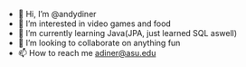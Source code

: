 - 👋 Hi, I’m @andydiner
- 👀 I’m interested in video games and food
- 🌱 I’m currently learning Java(JPA, just learned SQL aswell)
- 💞️ I’m looking to collaborate on anything fun
- 📫 How to reach me adiner@asu.edu

<!---
andydiner/andydiner is a ✨ special ✨ repository because its `README.md` (this file) appears on your GitHub profile.
You can click the Preview link to take a look at your changes.
--->

